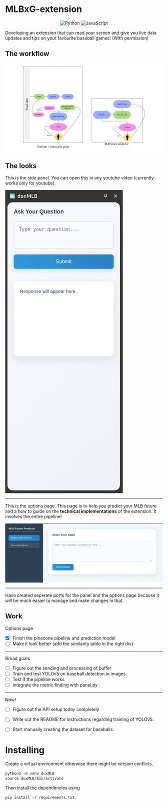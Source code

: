 # MLBxG-extension

<p align="center">
  <img src="https://img.shields.io/badge/Code-Python-informational?style=flat&logo=python&color=blue" alt="Python" />
  <img src="https://img.shields.io/badge/Code-JavaScript-informational?style=flat&logo=javascript&color=yellow" alt="JavaScript" />
</p>

Developing an extension that can read your screen and give you live data updates and tips on your favourite baseball games! (With permission)

## The workflow

![duxMLB](images/duxMLB_V2.png)

## The looks

This is the side panel. You can open this in any youtube video (currently works only for youtube).

![side panel](images/panel.png)

---

This is the options page. This page is to help you predict your MLB future and a how to guide on the **technical implementations** of the extension. It involves the entire pipeline!

![options page](images/options.png)

---

Have created seperate ports for the panel and the options page because it will be much easier to manage and make changes in that.

## Work

Options page

- [x] Finish the pinecone pipeline and prediction model
- [ ] Make it look better (add the similarity table in the right div)

---

Broad goals

- [ ] Figure out the sending and processing of buffer
- [ ] Train and test YOLOv5 on baseball detection in images
- [ ] Test if the pipeline works 
- [ ] Integrate the metric finding with panel.py

---

Now!

- [ ] Figure out the API setup today completely
- [ ] Write out the README for instructions regarding training of YOLOv5. 
- [ ] Start manually creating the dataset for baseballs.


# Installing

Create a virtual environment otherwise there might be version conflicts.

    python3 -m venv duxMLB
    source duxMLB/bin/activate

Then install the dependencies using

    pip install -r requirements.txt
